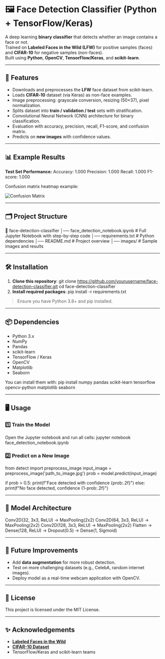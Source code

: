 # 🖼️ Face Detection Classifier (Python + TensorFlow/Keras)

A deep learning **binary classifier** that detects whether an image contains a face or not.  
Trained on **Labeled Faces in the Wild (LFW)** for positive samples (faces) and **CIFAR‑10** for negative samples (non-faces).  
Built using **Python**, **OpenCV**, **TensorFlow/Keras**, and **scikit-learn**.

---

## 🚀 Features
- Downloads and preprocesses the **LFW** face dataset from scikit-learn.
- Loads **CIFAR‑10** dataset (via Keras) as non-face examples.
- Image preprocessing: grayscale conversion, resizing (50×37), pixel normalization.
- Splits dataset into **train / validation / test** sets with stratification.
- Convolutional Neural Network (CNN) architecture for binary classification.
- Evaluation with accuracy, precision, recall, F1-score, and confusion matrix.
- Predicts on **new images** with confidence values.

---

## 📊 Example Results
**Test Set Performance:**
Accuracy: 1.000
Precision: 1.000
Recall: 1.000
F1-score: 1.000

Confusion matrix heatmap example:

![Confusion Matrix](images/confusion_matrix.png)

---

## 🗂️ Project Structure
📁 face-detection-classifier
│── face_detection_notebook.ipynb # Full Jupyter Notebook with step-by-step code
│── requirements.txt # Python dependencies
│── README.md # Project overview
│── images/ # Sample images and results


---

## 🛠️ Installation
1. **Clone this repository**:
git clone https://github.com/yourusername/face-detection-classifier.git
cd face-detection-classifier
2. **Install required packages**:
pip install -r requirements.txt
> Ensure you have Python 3.8+ and pip installed.

---

## 📦 Dependencies
- Python 3.x
- NumPy  
- Pandas  
- scikit-learn  
- TensorFlow / Keras  
- OpenCV  
- Matplotlib  
- Seaborn  

You can install them with:
pip install numpy pandas scikit-learn tensorflow opencv-python matplotlib seaborn

---

## 🖥️ Usage

### 1️⃣ Train the Model
Open the Jupyter notebook and run all cells:
jupyter notebook face_detection_notebook.ipynb

### 2️⃣ Predict on a New Image
from detect import preprocess_image
input_image = preprocess_image('path_to_image.jpg')
prob = model.predict(input_image)

if prob > 0.5:
print(f"Face detected with confidence {prob:.2f}")
else:
print(f"No face detected, confidence {1-prob:.2f}")

---

## 🧠 Model Architecture
Conv2D(32, 3x3, ReLU) → MaxPooling(2x2)
Conv2D(64, 3x3, ReLU) → MaxPooling(2x2)
Conv2D(128, 3x3, ReLU) → MaxPooling(2x2)
Flatten → Dense(128, ReLU) → Dropout(0.5) → Dense(1, Sigmoid)

---

## 📌 Future Improvements
- Add **data augmentation** for more robust detection.
- Test on more challenging datasets (e.g., CelebA, random internet images).
- Deploy model as a real-time webcam application with OpenCV.

---

## 📜 License
This project is licensed under the MIT License.

---

## ✨ Acknowledgements
- **[Labeled Faces in the Wild](http://vis-www.cs.umass.edu/lfw/)**
- **[CIFAR-10 Dataset](https://www.cs.toronto.edu/~kriz/cifar.html)**
- TensorFlow/Keras and scikit-learn teams
